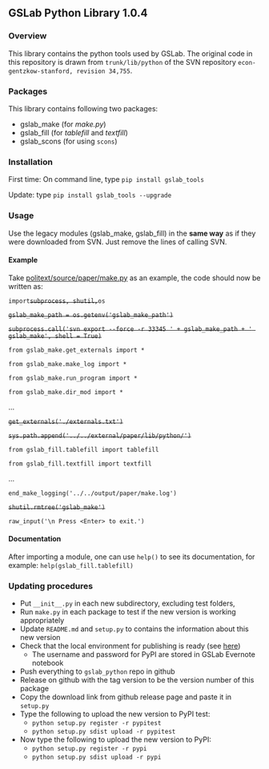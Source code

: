 ## GSLab Python Library 1.0.4

### Overview
This library contains the python tools used by GSLab. The original code in this repository is drawn from `trunk/lib/python` of the SVN repository `econ-gentzkow-stanford, revision 34,755`.

### Packages
This library contains following two packages: 
 - gslab_make  (for *make.py*)
 - gslab_fill  (for *tablefill* and *textfill*) 
 - gslab_scons (for using `scons`)

### Installation
First time: On command line, type `pip install gslab_tools`

Update: type `pip install gslab_tools --upgrade`

### Usage

Use the legacy modules (gslab_make, gslab_fill) in the **same way** as if they were downloaded from SVN. Just remove the lines of calling SVN. 

#### Example

Take [politext/source/paper/make.py](https://github.com/TaddyLab/politext/blob/master/source/paper/make.py) as an example, the code should now be written as: 

`import`~~`subprocess, shutil,`~~`os`

~~`gslab_make_path = os.getenv('gslab_make_path')`~~

~~`subprocess.call('svn export --force -r 33345 ' + gslab_make_path + ' gslab_make', shell = True)`~~

`from gslab_make.get_externals import *`

`from gslab_make.make_log import *`

`from gslab_make.run_program import *`

`from gslab_make.dir_mod import *`

 ...
 
~~`get_externals('./externals.txt')`~~

~~`sys.path.append('../../external/paper/lib/python/')`~~

`from gslab_fill.tablefill import tablefill`

`from gslab_fill.textfill import textfill`
 
 ...
 
`end_make_logging('../../output/paper/make.log')`

~~`shutil.rmtree('gslab_make')`~~

`raw_input('\n Press <Enter> to exit.')`

#### Documentation

After importing a module, one can use `help()` to see its documentation, for example:
`help(gslab_fill.tablefill)`

### Updating procedures

* Put `__init__.py` in each new subdirectory, excluding test folders,
* Run `make.py` in each package to test if the new version is working appropriately 
* Update `README.md` and `setup.py` to contains the information about this new version
* Check that the local environment for publishing is ready (see [here](https://www.codementor.io/python/tutorial/host-your-python-package-using-github-on-pypi))
   * The username and password for PyPI are stored in GSLab Evernote notebook
* Push everything to `gslab_python` repo in github
* Release on github with the tag version to be the version number of this package 
* Copy the download link from github release page and paste it in `setup.py`
* Type the following to upload the new version to PyPI test: 
   * `python setup.py register -r pypitest`
   * `python setup.py sdist upload -r pypitest`
* Now type the following to upload the new version to PyPI: 
   * `python setup.py register -r pypi`
   * `python setup.py sdist upload -r pypi`





